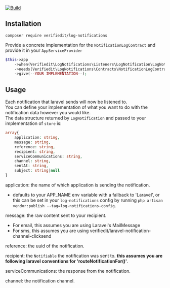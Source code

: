 [![Build](https://github.com/verifiedit/log-notifications/actions/workflows/build.yml/badge.svg)](https://github.com/verifiedit/log-notifications/actions/workflows/build.yml)

## Installation

```composer require verifiedit/log-notifications```

Provide a concrete implementation for the ```NotificationLogContract``` and provide it in your ```AppServiceProvider```

```php
$this->app
    ->when(Verifiedit\LogNotifications\Listeners\LogNotification\LogNotification::class)
    ->needs(Verifiedit\LogNotifications\Contracts\NotificationLogContract::class)
    ->give(--YOUR IMPLEMENTATION--);
```

## Usage

Each notification that laravel sends will now be listened to.  
You can define your implementation of what you want to do with the notification data however you would like.  
The data structure returned by ```LogNotification``` and passed to your implementation of ```store``` is:
```php
array{
    application: string,
    message: string,
    reference: string,
    recipient: string,
    serviceCommunications: string,
    channel: string,
    sentAt: string,
    subject: string|null
}
```
  
application: the name of which application is sending the notification.  
- defaults to your APP_NAME env variable with a fallback to 'Laravel', or this can be set in your ```log-notifications``` config by running ```php artisan vendor:publish --tag=log-notifications-config```. 
  
message: the raw content sent to your recipient.
- For email, this assumes you are using Laravel's MailMessage
- For sms, this assumes you are using verifiedit/laravel-notification-channel-clicksend
  
reference: the uuid of the notification.  
  
recipient: the ```Notifiable``` the notification was sent to. <b>this assumes you are following laravel conventions for 'routeNotificationFor()'</b>.  
  
serviceCommunications: the response from the notification.  
  
channel: the notification channel.  
